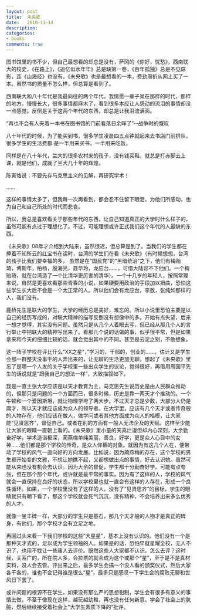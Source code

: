 ```yaml
---
layout: post
title:  未央歌
date:   2010-11-14
description: 
categories:
- books
comments: true
---
```

图书馆里的书不少，但自己最想看的却总是没有，萨冈的《你好，忧愁》，西南联大的校史，《在路上》，《追忆似水年华》总是缺第一卷，《百年孤独》总是不见踪影，连《山海经》也没有。《未央歌》也是最想看的一本，费劲周折从网上买了一本。虽然书的质量不怎么样，但总算是看到了。


西南联大和八十年代是我最向往的两个年代，我情愿一辈子呆在那样的时代，那样的地方。慢慢长大，很多事情都麻木了，看到很多本应让人感动的流泪的事情却没一点感觉。反倒是关于这两个年代的东西，却总是让我泪流满面。

“再也不会有人夹着一本书在图书馆的门前看落日余晖了”--战争时的慨叹

八十年代的时候，为了能买到书，很多学生凌晨四五点钟就起来去书店门前排队，很多学生的生活费都
是一半用来买书，一半用来吃饭。

同样是在八十年代，兰大的很多农村来的孩子，没有钱买鞋，就总是打赤脚去上课，就是他们，成就了兰大几十年的辉煌。

陈寅恪说：不要先存马克思主义的见解，再研究学术！

……

这样的事情太多了，但我每一次再看到，都会忍不住留下眼泪，为他们所感动，也为自己和自己所处的时代而悲哀。

所以，我总是喜欢看关于那些年代的东西，让自己知道真正的大学时什么样子的，虽然可能有点过于理想化了。不过，可能理想或许正式我们这个年代的人最缺的东西。

《未央歌》08年才介绍到大陆来，虽然很迟，但总算是到了。当我们的学生都在捧着不知所云的红宝书在读时，台湾的学生们在看《未央歌》（有时候想想，台湾的孩子比我们要幸福的多， 虽然是在“国民党”的“黑暗统治”之下，他们有梅贻琦，傅斯年，柏杨，殷海光，聂华玲，龙应台……，可惜大陆容不下他们。一个梅贻琦，就在台湾造了一个比清华更厉害的清华）。一个十几岁的年轻人，按照常理来说，自然是更喜欢看那些青春的小说，如果硬要用政治的手段加以扭曲，恐怕这些学生长大后不会是一个太正常的人。所以他们会有龙应台，李敖，张纯如那样的人，我们没有。

鹿桥先生是联大的学生，大学的经历总是美好，难忘的。所以小说里恐怕主要是以自己的经历写成的，对联大精神的描写反倒没有想像中的多。开始有点失望，后来一想才觉得，其实没有问题。虽然只是从几个人着眼去写，但已经从那几个人的言行举止中把联大的精神写出来了。看那几个说的话做的事，似乎很平常，但是如果拿来和今天的细细比较的话，就会觉出其中的不同。甚至是云泥之别，不敢想象。

这一阵子学校在评比什么“XX之星”，”学习的，干部的，创业的……。估计又是学生会那一群整天没事干的人弄出来的，让无聊的生活更加无聊。想起了《未央歌》里忘了是哪一个人发的关于学校里一些出众学生的议论，觉得很好，再借用周国平先生的话说就是“跟我自己的想法一样”，大致描叙如下。

我是一直主张大学应该是以天才教育为主，马克思先生说历史是由人民群众推动的，但那只是问题的一个方面而已，很多时候，历史是靠一两天才个推动的。一个牛顿和一个爱因斯坦，就让物理学垮了两大步。不过天才总是少数，大部分人仍是庸才，所以天才就应该成为众人的领导者。在大学里，应该有几个天才或者传奇般的人物存在，他们应该在做人，做学问或者其他方面成为众人的楷模，让大家能“见贤思齐”，督促自己。或者在别的方面有一般人无法企及的天赋。这样至少能让大家的眼睛一直朝上看的。《未央歌》里小童的天真烂漫但却内心深刻，大余勤奋好学，学术造诣极深，蔺燕梅单纯美丽，善良，好学，更是众人心目中的女神……他们都是那个学校的传奇，是众人仰慕的对象。就因为有这几个人在，便带动了学校的风气一直向好的方向发展。比如说，因为蔺燕梅的存在，这个学校的男生都开始变的文雅，不想让她瞧不起，又都想做出点的事情，好去认识她。虽然可能从来也没有机会去认识。因为大余的督促，学生都十分勤奋好学。可能有点夸张，但在那个那个年代，或许就是最平常的事实。因为有了这样的人，学校的风气就会一直保持在良好的状态，所以学校里也就一直会有这样的人存在，形成一个良性循环。如果，一个学校里没有了这样的人，没有了“见贤思齐”的目标，学生的眼睛就只有朝下看了，那这个学校就会死气沉沉，没有精神，不会培养出来多么优秀的人才。

就像一坐丰碑一样，大部分的学生只是基石，那几个天才般的人物才是真正的碑身，有他们，那个学校才会有立足之地。

再回过头来看一下我们学校的这些“大星星”，基本上没有认识的。他们没有一个是那种天才式的，足以成为学生领袖的人。如果是的话，恐怕早就星耀全校，无人不识了，也用不找让一些庸人去评价。既然这些人大家都不认识，怎么去评？这时候，关系广的，所在院人多，会拉票的就会成为这个或那个“星”，至于是不是真材实料，没人会去管。评出来之后，最多学生会搞一个没人看的颁奖仪式，然后大家各干各的，谁也不会记得谁是很么“星”，最多只是感叹一下学生会的腐败无聊和世风日下罢了。

或许问题的根源不在学生，如果没有那么严的思想钳制，学生会有很多有意义的事情去做，不至于像现在这样，越玩越幼稚，再也没有任何新意。学会了社会上的肮脏，然后继续接受着社会上”大学生素质下降的“批评。